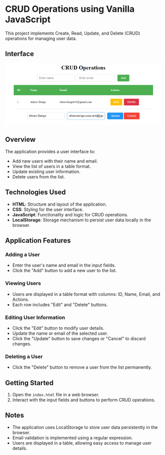 # CRUD Operations using Vanilla JavaScript

This project implements Create, Read, Update, and Delete (CRUD) operations for managing user data.

## Interface
![image](ui.png)

## Overview

The application provides a user interface to:

- Add new users with their name and email.
- View the list of users in a table format.
- Update existing user information.
- Delete users from the list.

## Technologies Used

- **HTML**: Structure and layout of the application.
- **CSS**: Styling for the user interface.
- **JavaScript**: Functionality and logic for CRUD operations.
- **LocalStorage**: Storage mechanism to persist user data locally in the browser.

## Application Features

### Adding a User

- Enter the user's name and email in the input fields.
- Click the "Add" button to add a new user to the list.

### Viewing Users

- Users are displayed in a table format with columns: ID, Name, Email, and Actions.
- Each row includes "Edit" and "Delete" buttons.

### Editing User Information

- Click the "Edit" button to modify user details.
- Update the name or email of the selected user.
- Click the "Update" button to save changes or "Cancel" to discard changes.

### Deleting a User

- Click the "Delete" button to remove a user from the list permanently.

## Getting Started

1. Open the `index.html` file in a web browser.
2. Interact with the input fields and buttons to perform CRUD operations.

## Notes

- The application uses LocalStorage to store user data persistently in the browser.
- Email validation is implemented using a regular expression.
- Users are displayed in a table, allowing easy access to manage user details.

